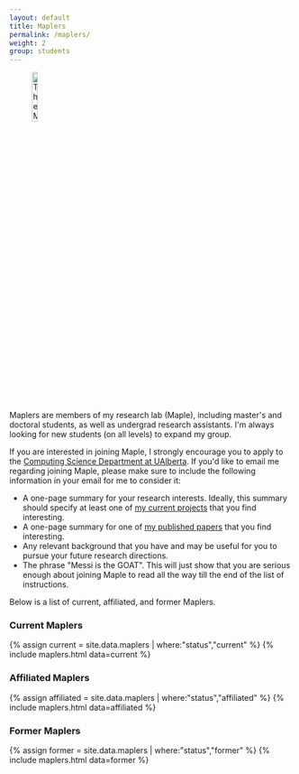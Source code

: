 ```yaml
---
layout: default
title: Maplers
permalink: /maplers/
weight: 2
group: students
---
```


<figure>
	<img style="display=inline-block" width="15%" src="{{ "/resources/images/maple.png" |  prepend: site.baseurl }}" alt="The Maple Lab" />
</figure>

Maplers are members of my research lab (Maple), including master's and doctoral students, as well as undergrad research assistants. I'm always looking for new students (on all levels) to expand my group.

If you are interested in joining Maple, I strongly encourage you to apply to the [Computing Science Department at UAlberta](https://www.ualberta.ca/computing-science/graduate-studies/programs-and-admissions/applications-and-admissions). If you'd like to email me regarding joining Maple, please make sure to include the following information in your email for me to consider it:

- A one-page summary for your research interests. Ideally, this summary should specify at least one of [my current projects](/) that you find interesting.
- A one-page summary for one of [my published papers](/papers/) that you find interesting.
- Any relevant background that you have and may be useful for you to pursue your future research directions.
- The phrase "Messi is the GOAT". This will just show that you are serious enough about joining Maple to read all the way till the end of the list of instructions.

Below is a list of current, affiliated, and former Maplers.

### Current Maplers
{% assign current = site.data.maplers | where:"status","current" %}
{% include maplers.html data=current %}

### Affiliated Maplers
{% assign affiliated = site.data.maplers | where:"status","affiliated" %}
{% include maplers.html data=affiliated %}

### Former Maplers
{% assign former = site.data.maplers | where:"status","former" %}
{% include maplers.html data=former %}
